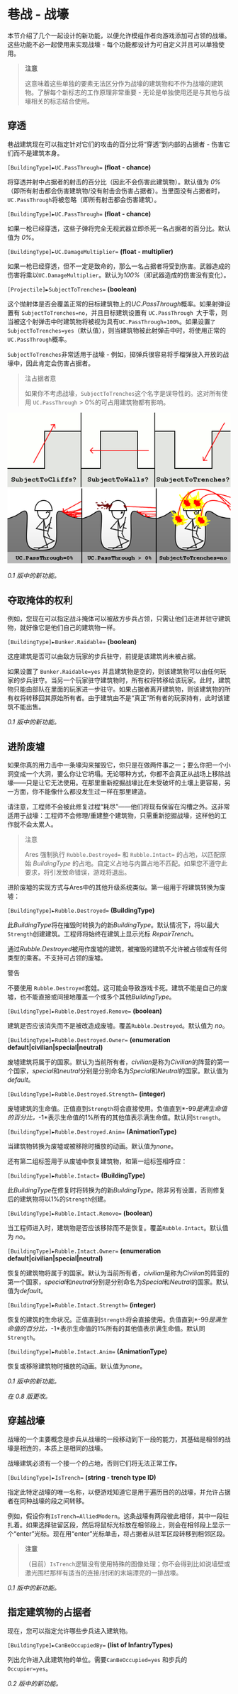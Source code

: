 # 巷战 - 战壕

本节介绍了几个一起设计的新功能，以便允许模组作者向游戏添加可占领的战壕。这些功能不必一起使用来实现战壕 - 每个功能都设计为可自定义并且可以单独使用。

> **注意**
>
> 这意味着这些单独的要素无法区分作为战壕的建筑物和不作为战壕的建筑物。了解每个新标志的工作原理非常重要 - 无论是单独使用还是与其他与战壕相关的标志结合使用。



## 穿透

巷战建筑现在可以指定针对它们的攻击的百分比将“穿透”到内部的占据者 - 伤害它们而不是建筑本身。

`[BuildingType]►UC.PassThrough=` **(float - chance)**

将穿透并射中占据者的射击的百分比（因此不会伤害此建筑物）。默认值为 *0%*（即所有射击都会伤害建筑物/没有射击会伤害占据者）。当里面没有占据者时，`UC.PassThrough`将被忽略（即所有射击都会伤害建筑）。

`[BuildingType]►UC.PassThrough=` **(float - chance)**

如果一枪已经穿透，这些子弹将完全无视武器立即杀死一名占据者的百分比。默认值为 *0%*。

`[BuildingType]►UC.DamageMultiplier=` **(float - multiplier)**

如果一枪已经穿透，但不一定是致命的，那么一名占据者将受到伤害。武器造成的伤害将乘以`UC.DamageMultiplier`。默认为*100%*（即武器造成的伤害没有变化）。

`[Projectile]►SubjectToTrenches=` **(boolean)**

这个抛射体是否会覆盖正常的目标建筑物上的*UC.PassThrough*概率。如果射弹设置有 `SubjectToTrenches=no`，并且目标建筑设置有 `UC.PassThrough `大于零，则当被这个射弹击中时建筑物将被视为具有`UC.PassThrough=100%`。如果设置`了 SubjectToTrenches=yes`（默认值），则当建筑物被此射弹击中时，将使用正常的 `UC.PassThrough`概率。

`SubjectToTrenches`非常适用于战壕 - 例如，掷弹兵很容易将手榴弹放入开放的战壕中，因此肯定会伤害占据者。

> 注占据者意
>
> 如果你不考虑战壕，`SubjectToTrenches`这个名字是误导性的。这对所有使用 `UC.PassThrough` > 0%的可占用建筑物都有影响。

![不同主题到收缩值的图示](../../_images/subjecttotrenches.png)![不同UC的插图。直通值](../../_images/subjecttotrenches_passthrough.png)

*0.1 版中的新功能。*



## 夺取掩体的权利

例如，您现在可以指定战斗掩体可以被敌方步兵占领，只需让他们走进并驻守建筑物，就好像它是他们自己的建筑物一样。

`[BuildingType]►Bunker.Raidable=` **(boolean)**

这座建筑是否可以由敌方玩家的步兵驻守，前提是该建筑尚未被占据。

如果设置了 `Bunker.Raidable=yes` 并且建筑物是空的，则该建筑物可以由任何玩家的步兵驻守。当另一个玩家驻守建筑物时，所有权将转移给该玩家。此时，建筑物只能由部队在里面的玩家进一步驻守。如果占据者离开建筑物，则该建筑物的所有权将转移回其原始所有者。由于建筑由不是“真正”所有者的玩家持有，此时该建筑不能出售。

*0.1 版中的新功能。*





## 进阶废墟

如果你真的用力击中一条壕沟来摧毁它，你只是在做两件事之一；要么你把一个小洞变成一个大洞，要么你让它坍塌。无论哪种方式，你都不会真正从战场上移除战壕——只是让它无法使用。在那里重新挖掘战壕比在未受破坏的土壤上更容易，另一方面，你不能像什么都没发生过一样在那里建造。

请注意，工程师不会被此修复过程“耗尽”——他们将现有保留在沟槽之外。这非常适用于战壕：工程师不会修理/重建整个建筑物，只需重新挖掘战壕，这样他的工作就不会太累人。

> 注意
>
> Ares 强制执行 `Rubble.Destroyed=` 和 `Rubble.Intact=` 的占地，以匹配原始 *BuildingType* 的占地。自定义占地与内置占地不匹配。如果您不遵守此要求，将引发致命错误，游戏将退出。

进阶废墟的实现方式与Ares中的其他升级系统类似。第一组用于将建筑转换为废墟：

`[BuildingType]►Rubble.Destroyed=` **(BuildingType)**

此*BuildingType*将在摧毁时转换为的新*BuildingType*。默认情况下，将以最大`Strength`创建建筑。工程师将始终在建筑上显示光标 *RepairTrench*。

通过*Rubble.Destroyed*被用作废墟的建筑，被摧毁的建筑不允许被占领或有任何类型的乘客。不支持可占领的废墟。

警告

不要使用 `Rubble.Destroyed`套娃。这可能会导致游戏卡死。建筑不能是自己的废墟，也不能直接或间接地覆盖一个或多个其他*BuildingType*。

`[BuildingType]►Rubble.Destroyed.Remove=` **(boolean)**

建筑是否应该消失而不是被改造成废墟。覆盖`Rubble.Destroyed`。默认值为 *no*。

`[BuildingType]►Rubble.Destroyed.Owner=` **(enumeration default|civilian|special|neutral)**

废墟建筑将属于的国家。默认为当前所有者，*civilian*是称为*Civilian*的阵营的第一个国家，*special*和*neutral*分别是分别命名为*Special*和*Neutral*的国家。默认值为*default*。

`[BuildingType]►Rubble.Destroyed.Strength=` **(integer)**

废墟建筑的生命值。正值直到`Strength`将会直接使用。负值直到*-99*是满生命值的百分比，*-1*表示生命值的1%所有的其他值表示满生命值。默认同`Strength`。

`[BuildingType]►Rubble.Destroyed.Anim=` **(AnimationType)**

当建筑物转换为废墟或被移除时播放的动画。默认值为*none*。

还有第二组标签用于从废墟中恢复建筑物，和第一组标签相呼应：

`[BuildingType]►Rubble.Intact=` **(BuildingType)**

此*BuildingType*在修复时将转换为的新*BuildingType*。除非另有设置，否则修复后的建筑物将以1%的`Strength`创建。

`[BuildingType]►Rubble.Intact.Remove=` **(boolean)**

当工程师进入时，建筑物是否应该移除而不是恢复。覆盖`Rubble.Intact`。默认值为 *no*。

`[BuildingType]►Rubble.Intact.Owner=` **(enumeration default|civilian|special|neutral)**

恢复的建筑物将属于的国家。默认为当前所有者，*civilian*是称为*Civilian*的阵营的第一个国家，*special*和*neutral*分别是分别命名为*Special*和*Neutral*的国家。默认值为*default*。

`[BuildingType]►Rubble.Intact.Strength=` **(integer)**

恢复的建筑的生命状况。正值直到`Strength`将会直接使用。负值直到*-99*是满生命值的百分比，*-1*表示生命值的1%所有的其他值表示满生命值。默认同`Strength`。

`[BuildingType]►Rubble.Intact.Anim=` **(AnimationType)**

恢复或移除建筑物时播放的动画。默认值为*none*。

*0.1 版中的新功能。*

*在 0.8 版更改。*



## 穿越战壕

战壕的一个主要概念是步兵从战壕的一段移动到下一段的能力，其基础是相邻的战壕是相连的，本质上是相同的战壕。

战壕建筑必须有一个接一个的占地，否则它们将无法正常工作。

`[BuildingType]►IsTrench=` **(string - trench type ID)**

指定此特定战壕的唯一名称，以便游戏知道它是用于遍历目的的战壕，并允许占据者在同种战壕的段之间转移。

例如，假设你有`IsTrench=AlliedModern`。这条战壕有两段彼此相邻，其中一段驻扎着。如果选择驻留区段，然后将鼠标光标放在相邻段上，则会在相邻段上显示一个“enter”光标。现在用“enter”光标单击，将占据者从驻军区段转移到相邻区段。

> **注意**
>
> （目前）`IsTrench`逻辑没有使用特殊的图像处理；你不会得到比如说墙壁或激光围栏那样有适当的连接/封闭的末端漂亮的一排战壕。

*0.1 版中的新功能。*



## 指定建筑物的占据者

现在，您可以指定允许哪些步兵进入建筑物。

`[BuildingType]►CanBeOccupiedBy=` **(list of InfantryTypes)**

列出允许进入此建筑物的单位。需要`CanBeOccupied=yes` 和步兵的 `Occupier=yes`。

*0.2 版中的新功能。*
